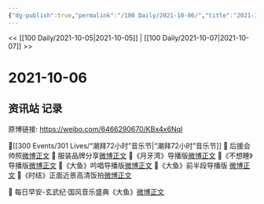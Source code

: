 ```yaml
---
{"dg-publish":true,"permalink":"/100 Daily/2021-10-06/","title":"2021-10-06","created":"2023-04-10T15:06:54.097+08:00","updated":"2023-04-10T15:07:07.894+08:00"}
---
```



<< [[100 Daily/2021-10-05\|2021-10-05]] | [[100 Daily/2021-10-07\|2021-10-07]] >>

# 2021-10-06

## 资讯站 记录

原博链接: https://weibo.com/6466290670/KBx4x6NqI

🌟[[300 Events/301 Lives/“潮拜72小时”音乐节\|“潮拜72小时”音乐节]]
💫 后援会帅照[微博正文](https://m.weibo.cn/6466290670/4689426091085429)
💫 服装品牌分享[微博正文](https://m.weibo.cn/6466290670/4689359523808817)
💫《月牙湾》导播版[微博正文](https://m.weibo.cn/6466290670/4689339923564550)
💫《不想睡》导播版[微博正文](https://m.weibo.cn/6466290670/4689388883152732)
💫《大鱼》吟唱导播版[微博正文](https://m.weibo.cn/6466290670/4689336803786797)
💫《大鱼》前半段导播版 [微博正文](https://m.weibo.cn/6466290670/4689388015192269)
💫《时结》正面近景高清饭拍[微博正文](https://m.weibo.cn/6466290670/4689226400269914)

🌟 每日早安-玄武纪·国风音乐盛典《大鱼》[微博正文](https://m.weibo.cn/6466290670/4689224755840657)
